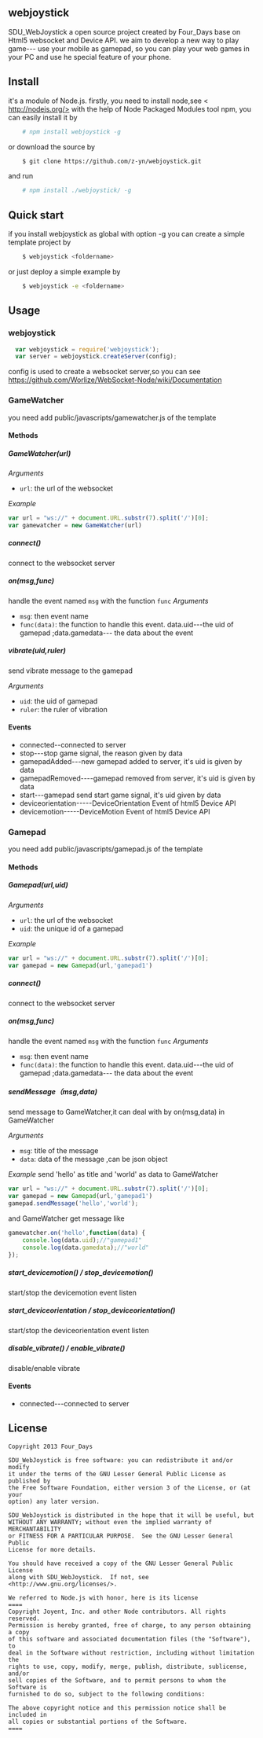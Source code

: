 
## webjoystick
SDU_WebJoystick a open source project created by Four_Days base on Html5
websocket and Device API.  we aim to develop a new way to play game--- use
your mobile as gamepad, so you can play your web games in your PC and use
he special feature of your phone.
## Install
it's a module of Node.js. firstly, you need to install node,see < http://nodejs.org/>
with the help of Node Packaged Modules tool npm, you can easily install it by

```bash
    # npm install webjoystick -g
```
or download the source by
    
```bash
    $ git clone https://github.com/z-yn/webjoystick.git
```
and run

```bash
    # npm install ./webjoystick/ -g
```

## Quick start
if you install webjoystick as global with option -g
you can create a simple template project by 

```bash
    $ webjoystick <foldername>
```
or just deploy a simple example by

```bash
    $ webjoystick -e <foldername>
```
## Usage
### webjoystick
```javascript
  var webjoystick = require('webjoystick');
  var server = webjoystick.createServer(config);
```
config is used to create a websocket server,so you can see
<https://github.com/Worlize/WebSocket-Node/wiki/Documentation>
  
### GameWatcher
you need add public/javascripts/gamewatcher.js of the template
#### Methods

##### GameWatcher(url)

*Arguments*

* `url`: the url of the websocket

*Example*

```javascript
var url = "ws://" + document.URL.substr(7).split('/')[0];
var gamewatcher = new GameWatcher(url)
```
##### connect()
connect to the websocket server

##### on(msg,func)
handle the event named `msg` with the function `func`
*Arguments*
* `msg`: then event name
* `func(data)`: the function to handle this event.
    data.uid---the uid of gamepad ;data.gamedata--- the data about the event
    
##### vibrate(uid,ruler)
send vibrate message to the gamepad

*Arguments*
* `uid`: the uid of gamepad
* `ruler`: the ruler of vibration

####  Events
* connected--connected to server
* stop---stop game signal, the reason given by data
* gamepadAdded---new gamepad added to server, it's uid is given by data
* gamepadRemoved----gamepad removed from server, it's uid is given by data
* start---gamepad send start game signal, it's uid given by data 
* deviceorientation-----DeviceOrientation Event of html5 Device API
* devicemotion-----DeviceMotion Event of html5 Device API

### Gamepad
you need add public/javascripts/gamepad.js of the template
    
#### Methods

##### Gamepad(url,uid)

*Arguments*
* `url`: the url of the websocket
* `uid`: the unique id of a gamepad

*Example*

```javascript
var url = "ws://" + document.URL.substr(7).split('/')[0];
var gamepad = new Gamepad(url,'gamepad1')
```
##### connect()
connect to the websocket server

##### on(msg,func)
handle the event named `msg` with the function `func`
*Arguments*
* `msg`: then event name
* `func(data)`: the function to handle this event.
    data.uid---the uid of gamepad ;data.gamedata--- the data about the event
    
##### sendMessage（msg,data)
send message to GameWatcher,it can deal with by on(msg,data) in GameWatcher

*Arguments*
* `msg`: title of the message
* `data`: data of the message ,can be json object

*Example*
send 'hello' as title and 'world' as data to GameWatcher
```javascript
var url = "ws://" + document.URL.substr(7).split('/')[0];
var gamepad = new Gamepad(url,'gamepad1')
gamepad.sendMessage('hello','world');
```
and GameWatcher get message like

```javascript
gamewatcher.on('hello',function(data) {
    console.log(data.uid);//"gamepad1"
    console.log(data.gamedata);//"world"
});
```
##### start_devicemotion() / stop_devicemotion()
start/stop the devicemotion event listen
##### start_deviceorientation / stop_deviceorientation()
start/stop the deviceorientation event listen
##### disable_vibrate() / enable_vibrate()
disable/enable vibrate 

#### Events
* connected---connected to server


## License 

    Copyright 2013 Four_Days
    
    SDU_WebJoystick is free software: you can redistribute it and/or modify
    it under the terms of the GNU Lesser General Public License as published by
    the Free Software Foundation, either version 3 of the License, or (at your
    option) any later version.

    SDU_WebJoystick is distributed in the hope that it will be useful, but
    WITHOUT ANY WARRANTY; without even the implied warranty of MERCHANTABILITY
    or FITNESS FOR A PARTICULAR PURPOSE.  See the GNU Lesser General Public
    License for more details.

    You should have received a copy of the GNU Lesser General Public License
    along with SDU_WebJoystick.  If not, see <http://www.gnu.org/licenses/>. 

    We referred to Node.js with honor, here is its license
    ====
    Copyright Joyent, Inc. and other Node contributors. All rights reserved.
    Permission is hereby granted, free of charge, to any person obtaining a copy
    of this software and associated documentation files (the "Software"), to
    deal in the Software without restriction, including without limitation the
    rights to use, copy, modify, merge, publish, distribute, sublicense, and/or
    sell copies of the Software, and to permit persons to whom the Software is
    furnished to do so, subject to the following conditions:

    The above copyright notice and this permission notice shall be included in
    all copies or substantial portions of the Software.
    ====
